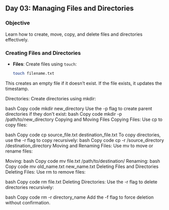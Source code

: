 ## **Day 03: Managing Files and Directories**

### **Objective**
Learn how to create, move, copy, and delete files and directories effectively.

### **Creating Files and Directories**
- **Files**: Create files using `touch`:
  ```bash
  touch filename.txt
This creates an empty file if it doesn’t exist. If the file exists, it updates the timestamp.

Directories: Create directories using mkdir:

bash
Copy code
mkdir new_directory
Use the -p flag to create parent directories if they don't exist:
bash
Copy code
mkdir -p /path/to/new_directory
Copying and Moving Files
Copying Files: Use cp to copy files:

bash
Copy code
cp source_file.txt destination_file.txt
To copy directories, use the -r flag to copy recursively:
bash
Copy code
cp -r /source_directory /destination_directory
Moving and Renaming Files: Use mv to move or rename files:

Moving:
bash
Copy code
mv file.txt /path/to/destination/
Renaming:
bash
Copy code
mv old_name.txt new_name.txt
Deleting Files and Directories
Deleting Files: Use rm to remove files:

bash
Copy code
rm file.txt
Deleting Directories: Use the -r flag to delete directories recursively:

bash
Copy code
rm -r directory_name
Add the -f flag to force deletion without confirmation.

